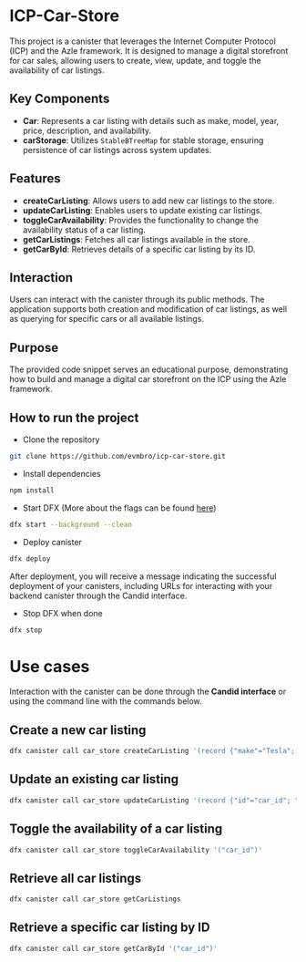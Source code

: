 # ICP-Car-Store

This project is a canister that leverages the Internet Computer Protocol (ICP) and the Azle framework. It is designed to manage a digital storefront for car sales, allowing users to create, view, update, and toggle the availability of car listings.

## Key Components

- **Car**: Represents a car listing with details such as make, model, year, price, description, and availability.
- **carStorage**: Utilizes `StableBTreeMap` for stable storage, ensuring persistence of car listings across system updates.

## Features

- **createCarListing**: Allows users to add new car listings to the store.
- **updateCarListing**: Enables users to update existing car listings.
- **toggleCarAvailability**: Provides the functionality to change the availability status of a car listing.
- **getCarListings**: Fetches all car listings available in the store.
- **getCarById**: Retrieves details of a specific car listing by its ID.

## Interaction

Users can interact with the canister through its public methods. The application supports both creation and modification of car listings, as well as querying for specific cars or all available listings.

## Purpose

The provided code snippet serves an educational purpose, demonstrating how to build and manage a digital car storefront on the ICP using the Azle framework.

## How to run the project

- Clone the repository

```bash
git clone https://github.com/evmbro/icp-car-store.git
```

- Install dependencies

```bash
npm install
```

- Start DFX (More about the flags can be found [here](https://internetcomputer.org/docs/current/references/cli-reference/dfx-start#flags))

```bash
dfx start --background --clean
```

- Deploy canister

```bash
dfx deploy
```

After deployment, you will receive a message indicating the successful deployment of your canisters, including URLs for interacting with your backend canister through the Candid interface.

- Stop DFX when done

```bash
dfx stop
```

# Use cases

Interaction with the canister can be done through the **Candid interface** or using the command line with the commands below.

## Create a new car listing

```bash
dfx canister call car_store createCarListing '(record {"make"="Tesla"; "model"="Model S"; "year"=2021; "price"=80000; "description"="Latest model with autopilot"; "image_url"="http://example.com/car.jpg"})'
```

## Update an existing car listing

```bash
dfx canister call car_store updateCarListing '(record {"id"="car_id"; "make"="Tesla"; "model"="Model S"; "year"=2021; "price"=79000; "description"="Latest model, price reduced"; "image_url"="http://example.com/car_updated.jpg"; "is_available"=true})'
```

## Toggle the availability of a car listing

```bash
dfx canister call car_store toggleCarAvailability '("car_id")'
```

## Retrieve all car listings

```bash
dfx canister call car_store getCarListings
```

## Retrieve a specific car listing by ID

```bash
dfx canister call car_store getCarById '("car_id")'
```
